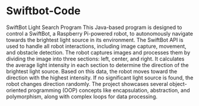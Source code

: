 # Swiftbot-Code
SwiftBot Light Search Program
This Java-based program is designed to control a SwiftBot, a Raspberry Pi-powered robot, to autonomously navigate towards the brightest light source in its environment.
 The SwiftBot API is used to handle all robot interactions, including image capture, movement, and obstacle detection.
 The robot captures images and processes them by dividing the image into three sections: left, center, and right. It calculates the average light intensity in each section to determine the direction of the brightest light source.
 Based on this data, the robot moves toward the direction with the highest intensity. If no significant light source is found, the robot changes direction randomly.
 The project showcases several object-oriented programming (OOP) concepts like encapsulation, abstraction, and polymorphism, along with complex loops for data processing.
